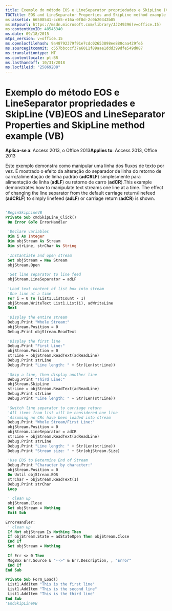 ```yaml
---
title: Exemplo do método EOS e LineSeparator propriedades e SkipLine (VB)
TOCTitle: EOS and LineSeparator Properties and SkipLine method example (VB)
ms:assetid: 66508541-cc65-e16a-0f8d-2c0b20342b05
ms:mtpsurl: https://msdn.microsoft.com/library/JJ249396(v=office.15)
ms:contentKeyID: 48545340
ms.date: 09/18/2015
mtps_version: v=office.15
ms.openlocfilehash: 9a48792379f91e7cdc02653898ee880caa429fe5
ms.sourcegitcommit: c557bbcccf37a6011f89aae1ddd399dfe549d087
ms.translationtype: MT
ms.contentlocale: pt-BR
ms.lasthandoff: 10/31/2018
ms.locfileid: "25869208"
---
```

# <a name="eos-and-lineseparator-properties-and-skipline-method-example-vb"></a><span data-ttu-id="760f6-102">Exemplo do método EOS e LineSeparator propriedades e SkipLine (VB)</span><span class="sxs-lookup"><span data-stu-id="760f6-102">EOS and LineSeparator Properties and SkipLine method example (VB)</span></span>


<span data-ttu-id="760f6-103">**Aplica-se a**: Access 2013, o Office 2013</span><span class="sxs-lookup"><span data-stu-id="760f6-103">**Applies to**: Access 2013, Office 2013</span></span>

<span data-ttu-id="760f6-p101">Este exemplo demonstra como manipular uma linha dos fluxos de texto por vez. É mostrado o efeito da alteração do separador de linha do retorno de carro/alimentação de linha padrão (**adCRLF**) simplesmente para alimentação de linha (**adLF**) ou retorno de carro (**adCR**).</span><span class="sxs-lookup"><span data-stu-id="760f6-p101">This example demonstrates how to manipulate text streams one line at a time. The effect of changing the line separator from the default carriage return/linefeed (**adCRLF**) to simply linefeed (**adLF**) or carriage return (**adCR**) is shown.</span></span>

```vb 
 
'BeginSkipLineVB 
Private Sub cmdSkipLine_Click() 
 On Error GoTo ErrorHandler 
 
 'Declare variables 
 Dim i As Integer 
 Dim objStream As Stream 
 Dim strLine, strChar As String 
 
 'Instantiate and open stream 
 Set objStream = New Stream 
 objStream.Open 
 
 'Set line separator to line feed 
 objStream.LineSeparator = adLF 
 
 'Load text content of list box into stream 
 'One line at a time 
 For i = 0 To (List1.ListCount - 1) 
 objStream.WriteText List1.List(i), adWriteLine 
 Next 
 
 'Display the entire stream 
 Debug.Print "Whole Stream:" 
 objStream.Position = 0 
 Debug.Print objStream.ReadText 
 
 'Display the first line 
 Debug.Print "First Line:" 
 objStream.Position = 0 
 strLine = objStream.ReadText(adReadLine) 
 Debug.Print strLine 
 Debug.Print "Line length: " + Str(Len(strLine)) 
 
 'Skip a line, then display another line 
 Debug.Print "Third Line:" 
 objStream.SkipLine 
 strLine = objStream.ReadText(adReadLine) 
 Debug.Print strLine 
 Debug.Print "Line length: " + Str(Len(strLine)) 
 
 'Switch line separator to carriage return 
 'All items from list will be considered one line 
 'Assuming no CRs have been loaded into stream 
 Debug.Print "Whole Stream/First Line:" 
 objStream.Position = 0 
 objStream.LineSeparator = adCR 
 strLine = objStream.ReadText(adReadLine) 
 Debug.Print strLine 
 Debug.Print "Line length: " + Str(Len(strLine)) 
 Debug.Print "Stream size: " + Str(objStream.Size) 
 
 'Use EOS to Determine End of Stream 
 Debug.Print "Character by character:" 
 objStream.Position = 0 
 Do Until objStream.EOS 
 strChar = objStream.ReadText(1) 
 Debug.Print strChar 
 Loop 
 
 ' clean up 
 objStream.Close 
 Set objStream = Nothing 
 Exit Sub 
 
ErrorHandler: 
 ' clean up 
 If Not objStream Is Nothing Then 
 If objStream.State = adStateOpen Then objStream.Close 
 End If 
 Set objStream = Nothing 
 
 If Err <> 0 Then 
 MsgBox Err.Source & "-->" & Err.Description, , "Error" 
 End If 
End Sub 
 
Private Sub Form_Load() 
 List1.AddItem "This is the first line" 
 List1.AddItem "This is the second line" 
 List1.AddItem "This is the third line" 
End Sub 
'EndSkipLineVB 
```

